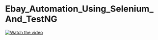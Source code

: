 # Ebay_Automation_Using_Selenium_And_TestNG


[![Watch the video]([https://i.stack.imgur.com/Vp2cE.png)](https://youtu.be/vt5fpE0bzSY](https://github.com/IsuruNWeerasinghe/Ebay_Automation_Using_Selenium_And_TestNG/blob/407a8774000e26913481f4a9ea3a886984913ccb/demo_videos/Advanced_Search_Automation.mp4)https://github.com/IsuruNWeerasinghe/Ebay_Automation_Using_Selenium_And_TestNG/blob/407a8774000e26913481f4a9ea3a886984913ccb/demo_videos/Advanced_Search_Automation.mp4)

